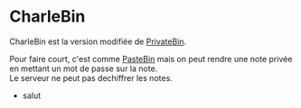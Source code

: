 # CharleBin
CharleBin est la version modifiée de [PrivateBin](https://github.com/PrivateBin/PrivateBin).  
  
Pour faire court, c'est comme [PasteBin](https://pastebin.com) mais on peut rendre une note privée en mettant un mot de passe sur la note.  
Le serveur ne peut pas dechiffrer les notes.  

- salut
